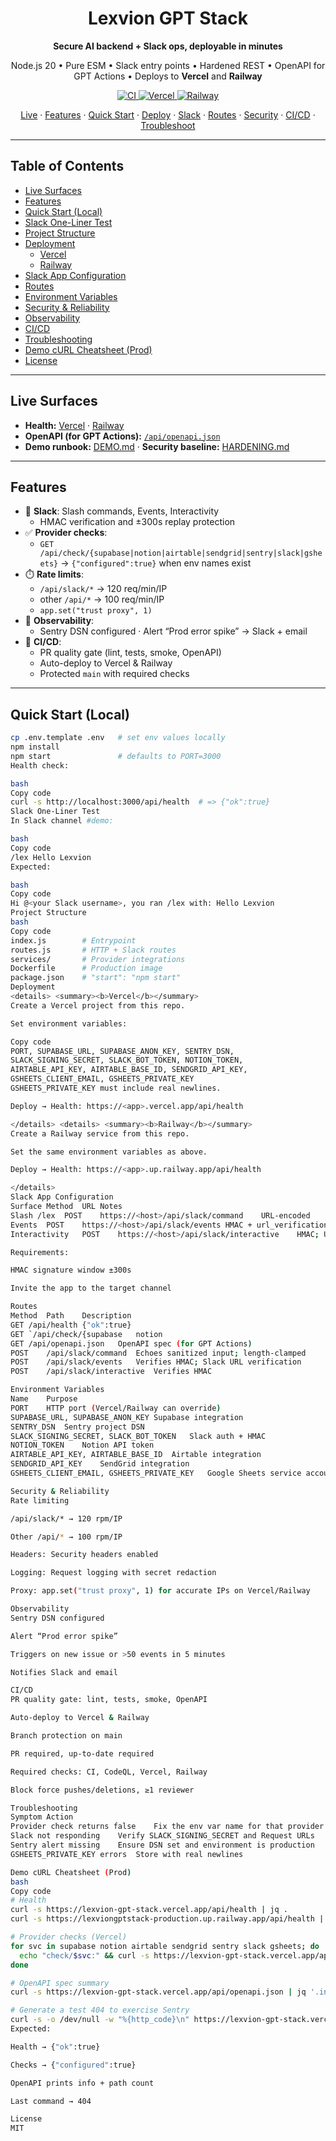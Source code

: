 <h1 align="center">Lexvion GPT Stack</h1>
<p align="center"><b>Secure AI backend + Slack ops, deployable in minutes</b></p>
<p align="center">Node.js 20 • Pure ESM • Slack entry points • Hardened REST • OpenAPI for GPT Actions • Deploys to <b>Vercel</b> and <b>Railway</b></p>

<p align="center">
  <a href="https://github.com/Lexvion-Solutions/Lexvion_GPT_Stack/actions">
    <img alt="CI" src="https://img.shields.io/github/actions/workflow/status/Lexvion-Solutions/Lexvion_GPT_Stack/quality-gate.yml?label=CI">
  </a>
  <a href="https://lexvion-gpt-stack.vercel.app/api/health">
    <img alt="Vercel" src="https://img.shields.io/website?url=https%3A%2F%2Flexvion-gpt-stack.vercel.app%2Fapi%2Fhealth&label=Vercel%20prod">
  </a>
  <a href="https://lexviongptstack-production.up.railway.app/api/health">
    <img alt="Railway" src="https://img.shields.io/website?url=https%3A%2F%2Flexviongptstack-production.up.railway.app%2Fapi%2Fhealth&label=Railway%20prod">
  </a>
</p>

<p align="center">
  <a href="#live-surfaces">Live</a> ·
  <a href="#features">Features</a> ·
  <a href="#quick-start-local">Quick Start</a> ·
  <a href="#deployment">Deploy</a> ·
  <a href="#slack-app-configuration">Slack</a> ·
  <a href="#routes">Routes</a> ·
  <a href="#security--reliability">Security</a> ·
  <a href="#cicd">CI/CD</a> ·
  <a href="#troubleshooting">Troubleshoot</a>
</p>

---

## Table of Contents
- [Live Surfaces](#live-surfaces)
- [Features](#features)
- [Quick Start (Local)](#quick-start-local)
- [Slack One-Liner Test](#slack-one-liner-test)
- [Project Structure](#project-structure)
- [Deployment](#deployment)
  - [Vercel](#vercel)
  - [Railway](#railway)
- [Slack App Configuration](#slack-app-configuration)
- [Routes](#routes)
- [Environment Variables](#environment-variables)
- [Security & Reliability](#security--reliability)
- [Observability](#observability)
- [CI/CD](#cicd)
- [Troubleshooting](#troubleshooting)
- [Demo cURL Cheatsheet (Prod)](#demo-curl-cheatsheet-prod)
- [License](#license)

---

## Live Surfaces
- **Health:** <a href="https://lexvion-gpt-stack.vercel.app/api/health">Vercel</a> · <a href="https://lexviongptstack-production.up.railway.app/api/health">Railway</a>  
- **OpenAPI (for GPT Actions):** <a href="https://lexvion-gpt-stack.vercel.app/api/openapi.json"><code>/api/openapi.json</code></a>  
- **Demo runbook:** <a href="./DEMO.md">DEMO.md</a> · **Security baseline:** <a href="./HARDENING.md">HARDENING.md</a>

---

## Features
- 🔌 **Slack**: Slash commands, Events, Interactivity
  - HMAC verification and ±300s replay protection
- ✅ **Provider checks**:
  - `GET /api/check/{supabase|notion|airtable|sendgrid|sentry|slack|gsheets}` → `{"configured":true}` when env names exist
- ⏱️ **Rate limits**:
  - `/api/slack/*` → 120 req/min/IP
  - other `/api/*` → 100 req/min/IP
  - `app.set("trust proxy", 1)`
- 🔭 **Observability**:
  - Sentry DSN configured · Alert “Prod error spike” → Slack + email
- 🔁 **CI/CD**:
  - PR quality gate (lint, tests, smoke, OpenAPI)
  - Auto-deploy to Vercel & Railway
  - Protected `main` with required checks

---

## Quick Start (Local)
```bash
cp .env.template .env   # set env values locally
npm install
npm start               # defaults to PORT=3000
Health check:

bash
Copy code
curl -s http://localhost:3000/api/health  # => {"ok":true}
Slack One-Liner Test
In Slack channel #demo:

bash
Copy code
/lex Hello Lexvion
Expected:

bash
Copy code
Hi @<your Slack username>, you ran /lex with: Hello Lexvion
Project Structure
bash
Copy code
index.js        # Entrypoint
routes.js       # HTTP + Slack routes
services/       # Provider integrations
Dockerfile      # Production image
package.json    # "start": "npm start"
Deployment
<details> <summary><b>Vercel</b></summary>
Create a Vercel project from this repo.

Set environment variables:

Copy code
PORT, SUPABASE_URL, SUPABASE_ANON_KEY, SENTRY_DSN,
SLACK_SIGNING_SECRET, SLACK_BOT_TOKEN, NOTION_TOKEN,
AIRTABLE_API_KEY, AIRTABLE_BASE_ID, SENDGRID_API_KEY,
GSHEETS_CLIENT_EMAIL, GSHEETS_PRIVATE_KEY
GSHEETS_PRIVATE_KEY must include real newlines.

Deploy → Health: https://<app>.vercel.app/api/health

</details> <details> <summary><b>Railway</b></summary>
Create a Railway service from this repo.

Set the same environment variables as above.

Deploy → Health: https://<app>.up.railway.app/api/health

</details>
Slack App Configuration
Surface	Method	URL	Notes
Slash /lex	POST	https://<host>/api/slack/command	URL-encoded
Events	POST	https://<host>/api/slack/events	HMAC + url_verification
Interactivity	POST	https://<host>/api/slack/interactive	HMAC; URL-encoded payload

Requirements:

HMAC signature window ±300s

Invite the app to the target channel

Routes
Method	Path	Description
GET	/api/health	{"ok":true}
GET	`/api/check/{supabase	notion
GET	/api/openapi.json	OpenAPI spec (for GPT Actions)
POST	/api/slack/command	Echoes sanitized input; length-clamped
POST	/api/slack/events	Verifies HMAC; Slack URL verification
POST	/api/slack/interactive	Verifies HMAC

Environment Variables
Name	Purpose
PORT	HTTP port (Vercel/Railway can override)
SUPABASE_URL, SUPABASE_ANON_KEY	Supabase integration
SENTRY_DSN	Sentry project DSN
SLACK_SIGNING_SECRET, SLACK_BOT_TOKEN	Slack auth + HMAC
NOTION_TOKEN	Notion API token
AIRTABLE_API_KEY, AIRTABLE_BASE_ID	Airtable integration
SENDGRID_API_KEY	SendGrid integration
GSHEETS_CLIENT_EMAIL, GSHEETS_PRIVATE_KEY	Google Sheets service account (PRIVATE_KEY uses real newlines)

Security & Reliability
Rate limiting

/api/slack/* → 120 rpm/IP

Other /api/* → 100 rpm/IP

Headers: Security headers enabled

Logging: Request logging with secret redaction

Proxy: app.set("trust proxy", 1) for accurate IPs on Vercel/Railway

Observability
Sentry DSN configured

Alert “Prod error spike”

Triggers on new issue or >50 events in 5 minutes

Notifies Slack and email

CI/CD
PR quality gate: lint, tests, smoke, OpenAPI

Auto-deploy to Vercel & Railway

Branch protection on main

PR required, up-to-date required

Required checks: CI, CodeQL, Vercel, Railway

Block force pushes/deletions, ≥1 reviewer

Troubleshooting
Symptom	Action
Provider check returns false	Fix the env var name for that provider
Slack not responding	Verify SLACK_SIGNING_SECRET and Request URLs
Sentry alert missing	Ensure DSN set and environment is production
GSHEETS_PRIVATE_KEY errors	Store with real newlines

Demo cURL Cheatsheet (Prod)
bash
Copy code
# Health
curl -s https://lexvion-gpt-stack.vercel.app/api/health | jq .
curl -s https://lexviongptstack-production.up.railway.app/api/health | jq .

# Provider checks (Vercel)
for svc in supabase notion airtable sendgrid sentry slack gsheets; do
  echo "check/$svc:" && curl -s https://lexvion-gpt-stack.vercel.app/api/check/$svc | jq .
done

# OpenAPI spec summary
curl -s https://lexvion-gpt-stack.vercel.app/api/openapi.json | jq '.info, (.paths | keys | length)'

# Generate a test 404 to exercise Sentry
curl -s -o /dev/null -w "%{http_code}\n" https://lexvion-gpt-stack.vercel.app/api/this-does-not-exist
Expected:

Health → {"ok":true}

Checks → {"configured":true}

OpenAPI prints info + path count

Last command → 404

License
MIT
